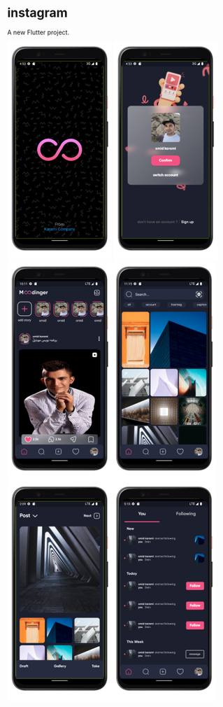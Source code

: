# instagram

A new Flutter project.

<img src="splash.png" with="500" height="500"> <img src="login.png" with="500" height="500"><img src="home_page.png" with="500" height="500"><img src="search.png" with="500" height="500"><img src="content.png" with="500" height="500"><img src="activity_screen.png" with="500" height="500">

